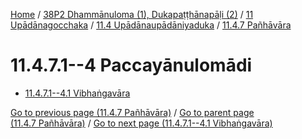 
[Home](/) / [38P2 Dhammānuloma (1), Dukapaṭṭhānapāḷi (2)](../../../../38P2.md) / [11 Upādānagocchaka](../../../11.md) / [11.4 Upādānaupādāniyaduka](../../11.4.md) / [11.4.7 Pañhāvāra](../11.4.7.md)

# 11.4.7.1--4 Paccayānulomādi

* [11.4.7.1--4.1 Vibhaṅgavāra](11.4.7.1--4/11.4.7.1--4.1.md)

[Go to previous page (11.4.7 Pañhāvāra)](../11.4.7.md) / [Go to parent page (11.4.7 Pañhāvāra)](../11.4.7.md) / [Go to next page (11.4.7.1--4.1 Vibhaṅgavāra)](11.4.7.1--4/11.4.7.1--4.1.md)


